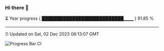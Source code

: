 ### Hi there 👋

⏳ Year progress { ███████████████████████████▁▁▁ } 91.85 %

---

⏰ Updated on Sat, 02 Dec 2023 06:13:07 GMT

![Progress Bar CI](https://github.com/liununu/liununu/workflows/Progress%20Bar%20CI/badge.svg)
